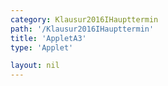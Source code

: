 ```yaml
---
category: Klausur2016IHaupttermin
path: '/Klausur2016IHaupttermin'
title: 'AppletA3'
type: 'Applet'

layout: nil
---
```

<link type="text/css" href="https://cdnjs.cloudflare.com/ajax/libs/jsxgraph/0.99.6/jsxgraph.css"><link rel="stylesheet" type="text/css" href="//cdnjs.cloudflare.com/ajax/libs/jsxgraph/0.99.7/jsxgraph.css" />
<div id="1e7c4657-9bfe-4760-98ec-967a084ad2c4" class="jxgbox" style="width:500px; height:500px">
<script type="text/javascript">
    (function() {
//board
var board = JXG.JSXGraph.initBoard('1e7c4657-9bfe-4760-98ec-967a084ad2c4', {
                boundingbox: [-7, 7, 7, -7],
                axis: false
                
            });  
//points
var M = board.create('point', [0,0], {name: 'M', fixed: true});
var A = board.create('point', [-3, 0], {name: 'A', fixed:true});
var B = board.create('point', [3,0], {name: 'B', fixed: true});


//semicircle does not work with 'glider'
var graph = board.create('curve', 
                         [function(t){ return 3*Math.sin(t);},
                          function(t){ return 3*Math.cos(t);},
                          - Math.PI / 2,  Math.PI /2]
                    );

//more points
var C = board.create('glider', [-1, 3, graph], {name: 'C', fixed: false, color:'orange'});
var D = board.create('point', [function(){ return C.X();}, function() { return 0;}], {name: 'D', color:'green'});

//segments
var AB = board.create('segment', [A, B], {fixed:  true, color:'red'});
var AC = board.create('segment', [A, C], {fixed: true, color:'green'});
var CD = board.create('segment', [C, D], {fixed: true, color:'green'});
var BC = board.create('segment', [B, C], {fixed: true, color:'green'});


//angles
var angle = board.create('angle', [D, A, C]);
var right_angle = board.create('angle', [B, D, C], {orthoType: 'sectordot'});
var gamma = board.create('angle', [A, C, B], {orthoType: 'sectordot'});


//text
var temp = function(){ 
  atan = Math.atan(C.Y() / (C.X() + 3));
  return atan * 180 / Math.PI;
}

var lHypo = board.create('text', [0, -0.4, '6']);

var alpha = board.create('text',[-1,-1,function(){return "&alpha; = " +JXG.toFixed(temp(), 2) + ' °';}], {fixed: true, color:'green'});

var area = board.create('text',[-1,-1.5,function(){return "Fläche: " +JXG.toFixed(6* C.Y() , 3) + ' cm^2';}], {fixed: true});
})()
  </script>
  </div>

